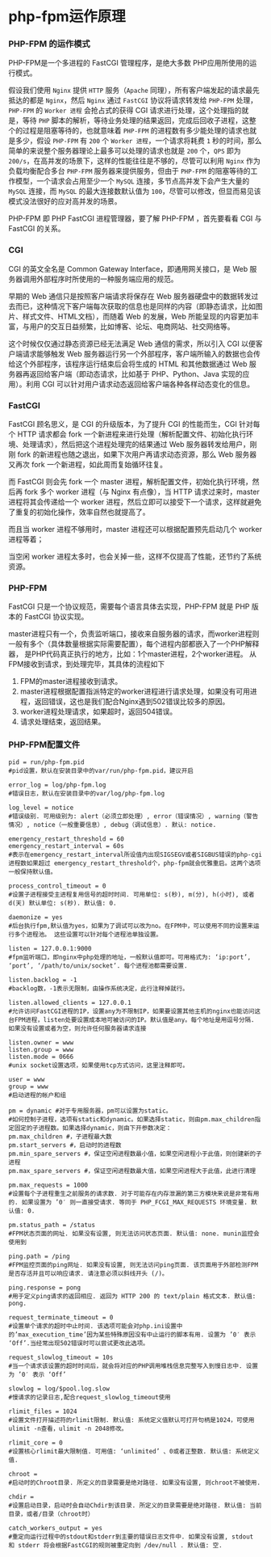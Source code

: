 # php-fpm运作原理

### PHP-FPM 的运作模式

PHP-FPM是一个多进程的 FastCGI 管理程序，是绝大多数 PHP应用所使用的运行模式。

假设我们使用 `Nginx` 提供 `HTTP` 服务（`Apache` 同理），所有客户端发起的请求最先抵达的都是 `Nginx`，然后 `Nginx` 通过 `FastCGI` 协议将请求转发给 `PHP-FPM` 处理，`PHP-FPM` 的 `Worker 进程` 会抢占式的获得 CGI 请求进行处理，这个处理指的就是，等待 `PHP` 脚本的解析，等待业务处理的结果返回，完成后回收子进程，这整个的过程是阻塞等待的，也就意味着 `PHP-FPM` 的进程数有多少能处理的请求也就是多少，假设 `PHP-FPM` 有 `200` 个 `Worker 进程`，一个请求将耗费 `1` 秒的时间，那么简单的来说整个服务器理论上最多可以处理的请求也就是 `200` 个，`QPS` 即为 `200/s`，在高并发的场景下，这样的性能往往是不够的，尽管可以利用 `Nginx` 作为负载均衡配合多台 `PHP-FPM` 服务器来提供服务，但由于 `PHP-FPM` 的阻塞等待的工作模型，一个请求会占用至少一个 `MySQL` 连接，多节点高并发下会产生大量的 `MySQL` 连接，而 `MySQL` 的最大连接数默认值为 `100`，尽管可以修改，但显而易见该模式没法很好的应对高并发的场景。

PHP-FPM 即 PHP FastCGI 进程管理器，要了解 PHP-FPM ，首先要看看 CGI 与 FastCGI 的关系。

### CGI

CGI 的英文全名是 Common Gateway Interface，即通用网关接口，是 Web 服务器调用外部程序时所使用的一种服务端应用的规范。

早期的 Web 通信只是按照客户端请求将保存在 Web 服务器硬盘中的数据转发过去而已，这种情况下客户端每次获取的信息也是同样的内容（即静态请求，比如图片、样式文件、HTML文档），而随着 Web 的发展，Web 所能呈现的内容更加丰富，与用户的交互日益频繁，比如博客、论坛、电商网站、社交网络等。

这个时候仅仅通过静态资源已经无法满足 Web 通信的需求，所以引入 CGI 以便客户端请求能够触发 Web 服务器运行另一个外部程序，客户端所输入的数据也会传给这个外部程序，该程序运行结束后会将生成的 HTML 和其他数据通过 Web 服务器再返回给客户端（即动态请求，比如基于 PHP、Python、Java 实现的应用）。利用 CGI 可以针对用户请求动态返回给客户端各种各样动态变化的信息。

### FastCGI

FastCGI 顾名思义，是 CGI 的升级版本，为了提升 CGI 的性能而生，CGI 针对每个 HTTP 请求都会 fork 一个新进程来进行处理（解析配置文件、初始化执行环境、处理请求），然后把这个进程处理完的结果通过 Web 服务器转发给用户，刚刚 fork 的新进程也随之退出，如果下次用户再请求动态资源，那么 Web 服务器又再次 fork 一个新进程，如此周而复始循环往复。

而 FastCGI 则会先 fork 一个 master 进程，解析配置文件，初始化执行环境，然后再 fork 多个 worker 进程（与 Nginx 有点像），当 HTTP 请求过来时，master 进程将其会传递给一个 worker 进程，然后立即可以接受下一个请求，这样就避免了重复的初始化操作，效率自然也就提高了。

而且当 worker 进程不够用时，master 进程还可以根据配置预先启动几个 worker 进程等着；

当空闲 worker 进程太多时，也会关掉一些，这样不仅提高了性能，还节约了系统资源。

### PHP-FPM

FastCGI 只是一个协议规范，需要每个语言具体去实现，PHP-FPM 就是 PHP 版本的 FastCGI 协议实现。

master进程只有一个，负责监听端口，接收来自服务器的请求，而worker进程则一般有多个（具体数量根据实际需要配置），每个进程内部都嵌入了一个PHP解释器，
是PHP代码真正执行的地方，比如：1个master进程，2个worker进程。
从FPM接收到请求，到处理完毕，其具体的流程如下

1. FPM的master进程接收到请求。
2. master进程根据配置指派特定的worker进程进行请求处理，如果没有可用进程，返回错误，这也是我们配合Nginx遇到502错误比较多的原因。
3. worker进程处理请求，如果超时，返回504错误。
4. 请求处理结束，返回结果。

### PHP-FPM配置文件

```
pid = run/php-fpm.pid
#pid设置，默认在安装目录中的var/run/php-fpm.pid，建议开启
 
error_log = log/php-fpm.log
#错误日志，默认在安装目录中的var/log/php-fpm.log
 
log_level = notice
#错误级别. 可用级别为: alert（必须立即处理）, error（错误情况）, warning（警告情况）, notice（一般重要信息）, debug（调试信息）. 默认: notice.
 
emergency_restart_threshold = 60
emergency_restart_interval = 60s
#表示在emergency_restart_interval所设值内出现SIGSEGV或者SIGBUS错误的php-cgi进程数如果超过 emergency_restart_threshold个，php-fpm就会优雅重启。这两个选项一般保持默认值。
 
process_control_timeout = 0
#设置子进程接受主进程复用信号的超时时间. 可用单位: s(秒), m(分), h(小时), 或者 d(天) 默认单位: s(秒). 默认值: 0.
 
daemonize = yes
#后台执行fpm,默认值为yes，如果为了调试可以改为no。在FPM中，可以使用不同的设置来运行多个进程池。 这些设置可以针对每个进程池单独设置。
 
listen = 127.0.0.1:9000
#fpm监听端口，即nginx中php处理的地址，一般默认值即可。可用格式为: ‘ip:port’, ‘port’, ‘/path/to/unix/socket’. 每个进程池都需要设置.
 
listen.backlog = -1
#backlog数，-1表示无限制，由操作系统决定，此行注释掉就行。

listen.allowed_clients = 127.0.0.1
#允许访问FastCGI进程的IP，设置any为不限制IP，如果要设置其他主机的nginx也能访问这台FPM进程，listen处要设置成本地可被访问的IP。默认值是any。每个地址是用逗号分隔. 如果没有设置或者为空，则允许任何服务器请求连接
 
listen.owner = www
listen.group = www
listen.mode = 0666
#unix socket设置选项，如果使用tcp方式访问，这里注释即可。
 
user = www
group = www
#启动进程的帐户和组
 
pm = dynamic #对于专用服务器，pm可以设置为static。
#如何控制子进程，选项有static和dynamic。如果选择static，则由pm.max_children指定固定的子进程数。如果选择dynamic，则由下开参数决定：
pm.max_children #，子进程最大数
pm.start_servers #，启动时的进程数
pm.min_spare_servers #，保证空闲进程数最小值，如果空闲进程小于此值，则创建新的子进程
pm.max_spare_servers #，保证空闲进程数最大值，如果空闲进程大于此值，此进行清理
 
pm.max_requests = 1000
#设置每个子进程重生之前服务的请求数. 对于可能存在内存泄漏的第三方模块来说是非常有用的. 如果设置为 ’0′ 则一直接受请求. 等同于 PHP_FCGI_MAX_REQUESTS 环境变量. 默认值: 0.
 
pm.status_path = /status
#FPM状态页面的网址. 如果没有设置, 则无法访问状态页面. 默认值: none. munin监控会使用到
 
ping.path = /ping
#FPM监控页面的ping网址. 如果没有设置, 则无法访问ping页面. 该页面用于外部检测FPM是否存活并且可以响应请求. 请注意必须以斜线开头 (/)。
 
ping.response = pong
#用于定义ping请求的返回相应. 返回为 HTTP 200 的 text/plain 格式文本. 默认值: pong.
 
request_terminate_timeout = 0
#设置单个请求的超时中止时间. 该选项可能会对php.ini设置中的’max_execution_time’因为某些特殊原因没有中止运行的脚本有用. 设置为 ’0′ 表示 ‘Off’.当经常出现502错误时可以尝试更改此选项。
 
request_slowlog_timeout = 10s
#当一个请求该设置的超时时间后，就会将对应的PHP调用堆栈信息完整写入到慢日志中. 设置为 ’0′ 表示 ‘Off’
 
slowlog = log/$pool.log.slow
#慢请求的记录日志,配合request_slowlog_timeout使用
 
rlimit_files = 1024
#设置文件打开描述符的rlimit限制. 默认值: 系统定义值默认可打开句柄是1024，可使用 ulimit -n查看，ulimit -n 2048修改。
 
rlimit_core = 0
#设置核心rlimit最大限制值. 可用值: ‘unlimited’ 、0或者正整数. 默认值: 系统定义值.
 
chroot =
#启动时的Chroot目录. 所定义的目录需要是绝对路径. 如果没有设置, 则chroot不被使用.
 
chdir =
#设置启动目录，启动时会自动Chdir到该目录. 所定义的目录需要是绝对路径. 默认值: 当前目录，或者/目录（chroot时）
 
catch_workers_output = yes
#重定向运行过程中的stdout和stderr到主要的错误日志文件中. 如果没有设置, stdout 和 stderr 将会根据FastCGI的规则被重定向到 /dev/null . 默认值: 空.
```


